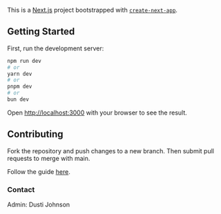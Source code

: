 This is a [Next.js](https://nextjs.org) project bootstrapped with [`create-next-app`](https://nextjs.org/docs/app/api-reference/cli/create-next-app).

## Getting Started

First, run the development server:

```bash
npm run dev
# or
yarn dev
# or
pnpm dev
# or
bun dev
```

Open [http://localhost:3000](http://localhost:3000) with your browser to see the result.

## Contributing

Fork the repository and push changes to a new branch. Then submit pull requests to merge with main.

Follow the guide [here](https://github.com/dustij/shinytoys/blob/main/README.md).

### Contact
Admin: Dusti Johnson
